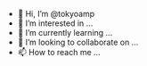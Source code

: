- 👋 Hi, I’m @tokyoamp
- 👀 I’m interested in ...
- 🌱 I’m currently learning ...
- 💞️ I’m looking to collaborate on ...
- 📫 How to reach me ...

<!---
tokyoamp/tokyoamp is a ✨ special ✨ repository because its `README.md` (this file) appears on your GitHub profile.
You can click the Preview link to take a look at your changes.
--->
